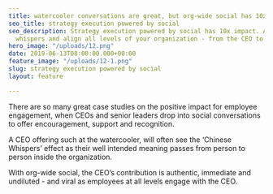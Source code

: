 ```yaml
---
title: watercooler conversations are great, but org-wide social has 10x impact
seo_title: strategy execution powered by social
seo_description: Strategy execution powered by social has 10x impact. Avoid chinese
  whispers and align all levels of your organization - from the CEO to frontline employees.
hero_image: "/uploads/12.png"
date: 2019-06-13T08:00:00.000+00:00
feature_image: "/uploads/12-1.png"
slug: strategy execution powered by social
layout: feature

---
```

There are so many great case studies on the positive impact for employee engagement, when CEOs and senior leaders drop into social conversations to offer encouragement, support and recognition.  

A CEO offering such at the watercooler, will often see the ‘Chinese Whispers’ effect as their well intended meaning passes from person to person inside the organization.

With org-wide social, the CEO’s contribution is authentic, immediate and undiluted - and viral as employees at all levels engage with the CEO.